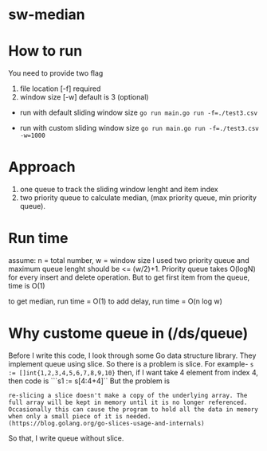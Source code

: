 # sw-median
# How to run
You need to provide two flag
1. file location [-f] required
2. window size [-w] default is 3 (optional)

- run with default sliding window size
```go run main.go run -f=./test3.csv```

- run with custom sliding window size
```go run main.go run -f=./test3.csv -w=1000```

# Approach
1. one queue to track the sliding window lenght and item index
2. two priority queue to calculate median, (max priority queue, min priority queue). 

# Run time
assume: n = total number,  w = window size
I used two priority queue and maximum queue lenght should be <= (w/2)+1.
Priority queue takes O(logN) for every insert and delete operation.
But to get first item from the queue, time is  O(1)

to get median, run time = O(1)
to add delay, run time = O(n log w)

# Why custome queue in (/ds/queue)
Before I write this code, I look through some Go data structure library. They implement queue using slice.
So there is a problem is slice. 
For example- 
```s := []int{1,2,3,4,5,6,7,8,9,10}```
then, if I want take 4 element from index 4, then code is 
```s1 := s[4:4+4]``
But the problem is
```
re-slicing a slice doesn't make a copy of the underlying array. The full array will be kept in memory until it is no longer referenced. Occasionally this can cause the program to hold all the data in memory when only a small piece of it is needed.
(https://blog.golang.org/go-slices-usage-and-internals)
```

So that, I write queue without slice.